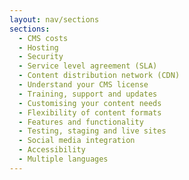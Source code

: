 ```yaml
---
layout: nav/sections
sections:
  - CMS costs
  - Hosting
  - Security
  - Service level agreement (SLA)
  - Content distribution network (CDN)
  - Understand your CMS license
  - Training, support and updates
  - Customising your content needs 
  - Flexibility of content formats
  - Features and functionality
  - Testing, staging and live sites
  - Social media integration
  - Accessibility
  - Multiple languages
---
```


